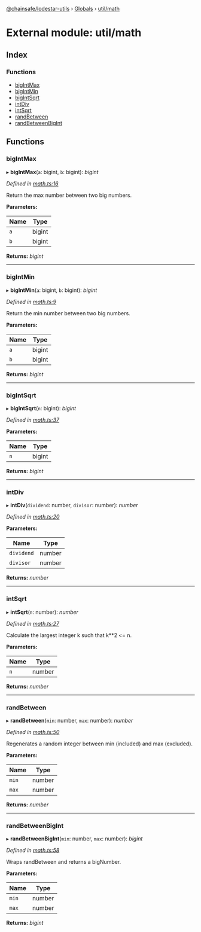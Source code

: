 [@chainsafe/lodestar-utils](../README.md) › [Globals](../globals.md) › [util/math](util_math.md)

# External module: util/math

## Index

### Functions

* [bigIntMax](util_math.md#bigintmax)
* [bigIntMin](util_math.md#bigintmin)
* [bigIntSqrt](util_math.md#bigintsqrt)
* [intDiv](util_math.md#intdiv)
* [intSqrt](util_math.md#intsqrt)
* [randBetween](util_math.md#randbetween)
* [randBetweenBigInt](util_math.md#randbetweenbigint)

## Functions

###  bigIntMax

▸ **bigIntMax**(`a`: bigint, `b`: bigint): *bigint*

*Defined in [math.ts:16](https://github.com/ChainSafe/lodestar/blob/663f5df9e/packages/lodestar-utils/src/math.ts#L16)*

Return the max number between two big numbers.

**Parameters:**

Name | Type |
------ | ------ |
`a` | bigint |
`b` | bigint |

**Returns:** *bigint*

___

###  bigIntMin

▸ **bigIntMin**(`a`: bigint, `b`: bigint): *bigint*

*Defined in [math.ts:9](https://github.com/ChainSafe/lodestar/blob/663f5df9e/packages/lodestar-utils/src/math.ts#L9)*

Return the min number between two big numbers.

**Parameters:**

Name | Type |
------ | ------ |
`a` | bigint |
`b` | bigint |

**Returns:** *bigint*

___

###  bigIntSqrt

▸ **bigIntSqrt**(`n`: bigint): *bigint*

*Defined in [math.ts:37](https://github.com/ChainSafe/lodestar/blob/663f5df9e/packages/lodestar-utils/src/math.ts#L37)*

**Parameters:**

Name | Type |
------ | ------ |
`n` | bigint |

**Returns:** *bigint*

___

###  intDiv

▸ **intDiv**(`dividend`: number, `divisor`: number): *number*

*Defined in [math.ts:20](https://github.com/ChainSafe/lodestar/blob/663f5df9e/packages/lodestar-utils/src/math.ts#L20)*

**Parameters:**

Name | Type |
------ | ------ |
`dividend` | number |
`divisor` | number |

**Returns:** *number*

___

###  intSqrt

▸ **intSqrt**(`n`: number): *number*

*Defined in [math.ts:27](https://github.com/ChainSafe/lodestar/blob/663f5df9e/packages/lodestar-utils/src/math.ts#L27)*

Calculate the largest integer k such that k**2 <= n.

**Parameters:**

Name | Type |
------ | ------ |
`n` | number |

**Returns:** *number*

___

###  randBetween

▸ **randBetween**(`min`: number, `max`: number): *number*

*Defined in [math.ts:50](https://github.com/ChainSafe/lodestar/blob/663f5df9e/packages/lodestar-utils/src/math.ts#L50)*

Regenerates a random integer between min (included) and max (excluded).

**Parameters:**

Name | Type |
------ | ------ |
`min` | number |
`max` | number |

**Returns:** *number*

___

###  randBetweenBigInt

▸ **randBetweenBigInt**(`min`: number, `max`: number): *bigint*

*Defined in [math.ts:58](https://github.com/ChainSafe/lodestar/blob/663f5df9e/packages/lodestar-utils/src/math.ts#L58)*

Wraps randBetween and returns a bigNumber.

**Parameters:**

Name | Type |
------ | ------ |
`min` | number |
`max` | number |

**Returns:** *bigint*
